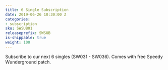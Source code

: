 ```yaml
---
title: 6 Single Subscription
date: 2019-06-26 10:30:00 Z
categories:
- subscription
sku: SWSUB01
releaseprefix: SWSUB
is-shippable: true
weight: 100
---
```


Subscribe to our next 6 singles (SW031 - SW036). Comes with free Speedy Wunderground patch. 